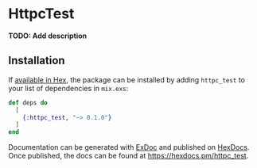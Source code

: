 # HttpcTest

**TODO: Add description**

## Installation

If [available in Hex](https://hex.pm/docs/publish), the package can be installed
by adding `httpc_test` to your list of dependencies in `mix.exs`:

```elixir
def deps do
  [
    {:httpc_test, "~> 0.1.0"}
  ]
end
```

Documentation can be generated with [ExDoc](https://github.com/elixir-lang/ex_doc)
and published on [HexDocs](https://hexdocs.pm). Once published, the docs can
be found at <https://hexdocs.pm/httpc_test>.

